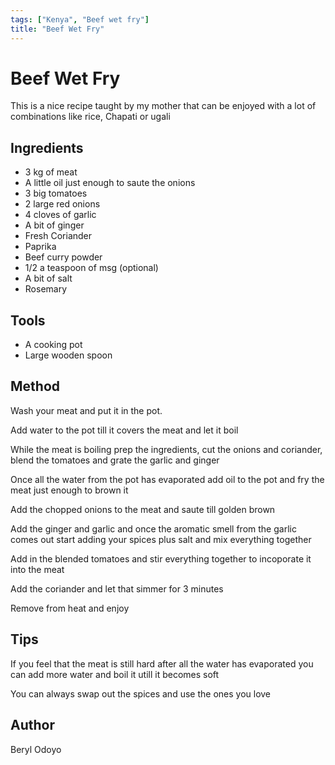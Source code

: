 ```yaml
---
tags: ["Kenya", "Beef wet fry"]
title: "Beef Wet Fry"
---
```


<TagLinks />

# Beef Wet Fry

This is a nice recipe taught by my mother that can be enjoyed with a lot of combinations like rice, Chapati or ugali

## Ingredients

- 3 kg of meat
- A little oil just enough to saute the onions
- 3 big tomatoes
- 2 large red onions
- 4 cloves of garlic
- A bit of ginger
- Fresh Coriander
- Paprika
- Beef curry powder
- 1/2 a teaspoon of msg (optional)
- A bit of salt
- Rosemary

## Tools

- A cooking pot
- Large wooden spoon

## Method

Wash your meat and put it in the pot.

Add water to the pot till it covers the meat and let it boil

While the meat is boiling  prep the ingredients, cut the onions and coriander, blend the tomatoes and grate the garlic and ginger

Once all the water from the pot has evaporated add oil to the pot and fry the meat just enough to brown it

Add the chopped onions to the meat and saute till golden brown

Add the ginger and garlic and once the aromatic smell from the garlic comes out start adding your spices plus salt and mix everything together

Add in the blended tomatoes and stir everything together to incoporate it into the meat

Add the coriander and let that simmer for 3 minutes

Remove from heat and enjoy


## Tips

If you feel that the meat is still hard after all the water has evaporated you can add more water and boil it utill it becomes soft

You can always swap out the spices and use the ones you love

## Author

Beryl Odoyo